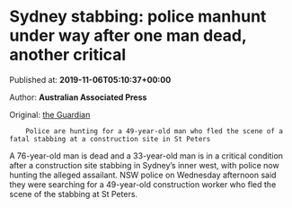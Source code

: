 
# Sydney stabbing: police manhunt under way after one man dead, another critical

Published at: **2019-11-06T05:10:37+00:00**

Author: **Australian Associated Press**

Original: [the Guardian](https://www.theguardian.com/australia-news/2019/nov/06/sydney-stabbing-police-manhunt-under-way-after-one-man-dead-another-critical)


        Police are hunting for a 49-year-old man who fled the scene of a fatal stabbing at a construction site in St Peters
      
A 76-year-old man is dead and a 33-year-old man is in a critical condition after a construction site stabbing in Sydney’s inner west, with police now hunting the alleged assailant.
NSW police on Wednesday afternoon said they were searching for a 49-year-old construction worker who fled the scene of the stabbing at St Peters.
